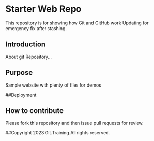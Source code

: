 # Starter Web Repo

This repository is for showing how Git and GitHub work
Updating for emergency fix after stashing.
## Introduction

About git Repository...

## Purpose

Sample website with plenty of files for demos

##Deployment

## How to contribute
Please fork this repository and then issue pull requests for review.

##Copyright
2023 Git.Training.All rights reserved.